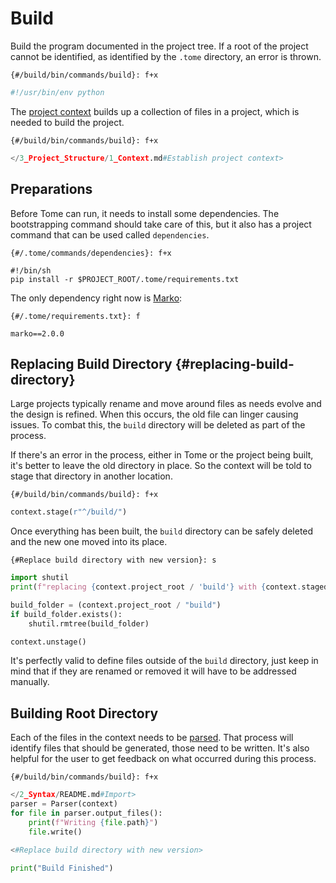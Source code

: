 # Build

Build the program documented in the project tree. If a root of the project cannot be identified, as identified by the `.tome` directory, an error is thrown.

`{#/build/bin/commands/build}: f+x`
```python
#!/usr/bin/env python
```

The [project context](/3_Project_Structure/1_Context.md) builds up a collection of files in a project, which is needed to build the project.

`{#/build/bin/commands/build}: f+x`
```python
</3_Project_Structure/1_Context.md#Establish project context>
```

## Preparations

Before Tome can run, it needs to install some dependencies. The bootstrapping command should take care of this, but it also has a project command that can be used called `dependencies`.

`{#/.tome/commands/dependencies}: f+x`
```shell
#!/bin/sh
pip install -r $PROJECT_ROOT/.tome/requirements.txt
```

The only dependency right now is [Marko](https://marko-py.readthedocs.io/en/latest/):

`{#/.tome/requirements.txt}: f`
```
marko==2.0.0
```

## Replacing Build Directory {#replacing-build-directory}

Large projects typically rename and move around files as needs evolve and the design is refined. When this occurs, the old file can linger causing issues. To combat this, the `build` directory will be deleted as part of the process.

If there's an error in the process, either in Tome or the project being built, it's better to leave the old directory in place. So the context will be told to stage that directory in another location.

`{#/build/bin/commands/build}: f+x`
```python
context.stage(r"^/build/")
```

Once everything has been built, the `build` directory can be safely deleted and the new one moved into its place.

`{#Replace build directory with new version}: s`
```python
import shutil
print(f"replacing {context.project_root / 'build'} with {context.staged_root / 'build'}")

build_folder = (context.project_root / "build")
if build_folder.exists():
    shutil.rmtree(build_folder)

context.unstage()
```

It's perfectly valid to define files outside of the `build` directory, just keep in mind that if they are renamed or removed it will have to be addressed manually.

## Building Root Directory

Each of the files in the context needs to be [parsed](/2_Syntax). That process will identify files that should be generated, those need to be written. It's also helpful for the user to get feedback on what occurred during this process.

`{#/build/bin/commands/build}: f+x`
```python
</2_Syntax/README.md#Import>
parser = Parser(context)
for file in parser.output_files():
    print(f"Writing {file.path}")
    file.write()

<#Replace build directory with new version>

print("Build Finished")
```
